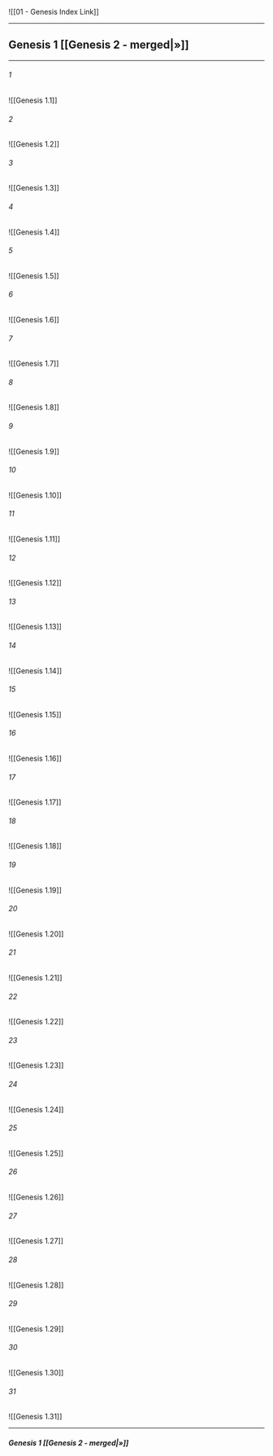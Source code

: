 ![[01 - Genesis Index Link]]

---
## Genesis 1 [[Genesis 2 - merged|»]]

---

###### 1
![[Genesis 1.1]] 

###### 2
![[Genesis 1.2]] 

###### 3
![[Genesis 1.3]] 

###### 4
![[Genesis 1.4]]

###### 5 
![[Genesis 1.5]] 

###### 6
![[Genesis 1.6]] 

###### 7
![[Genesis 1.7]] 

###### 8
![[Genesis 1.8]] 

###### 9
![[Genesis 1.9]] 

###### 10
![[Genesis 1.10]] 

###### 11
![[Genesis 1.11]] 

###### 12
![[Genesis 1.12]]

###### 13
![[Genesis 1.13]] 

###### 14
![[Genesis 1.14]] 

###### 15
![[Genesis 1.15]]

###### 16
![[Genesis 1.16]] 

###### 17
![[Genesis 1.17]]

###### 18
![[Genesis 1.18]] 

###### 19
![[Genesis 1.19]] 

###### 20
![[Genesis 1.20]]

###### 21
![[Genesis 1.21]] 

###### 22
![[Genesis 1.22]] 

###### 23
![[Genesis 1.23]]

###### 24
![[Genesis 1.24]] 

###### 25
![[Genesis 1.25]]

###### 26
![[Genesis 1.26]] 

###### 27
![[Genesis 1.27]] 

###### 28
![[Genesis 1.28]]

###### 29
![[Genesis 1.29]] 

###### 30
![[Genesis 1.30]] 

###### 31
![[Genesis 1.31]] 

---
##### Genesis 1 [[Genesis 2 - merged|»]]